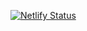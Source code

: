 [![Netlify Status](https://api.netlify.com/api/v1/badges/396fdb4f-dd5e-4ce4-b24f-5afe07d2cd60/deploy-status)](https://app.netlify.com/sites/gracious-poitras-4d06d1/deploys)
